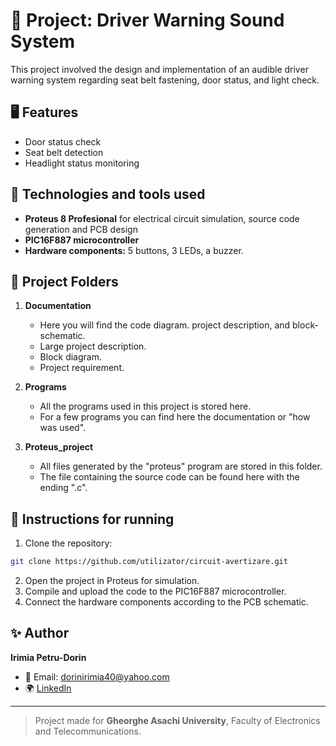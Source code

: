 # 📌 Project: Driver Warning Sound System

This project involved the design and implementation of an audible driver warning system regarding seat belt fastening, door status, and light check.

## 🖥️ Features
- Door status check
- Seat belt detection
- Headlight status monitoring

## 🚀 Technologies and tools used
- **Proteus 8 Profesional** for electrical circuit simulation, source code generation and PCB design
- **PIC16F887 microcontroller**
- **Hardware components:** 5 buttons, 3 LEDs, a buzzer.

## 🔧  Project Folders
1. **Documentation**
   - Here you will find the code diagram. project description, and block-schematic.
   - Large project description.
   - Block diagram.
   - Project requirement.

2. **Programs**
   - All the programs used in this project is stored here.
   - For a few programs you can find here the documentation or "how was used".
    
3. **Proteus_project**
   - All files generated by the "proteus" program are stored in this folder.
   - The file containing the source code can be found here with the ending ".c".


## 📝 Instructions for running
1. Clone the repository:
```bash
git clone https://github.com/utilizator/circuit-avertizare.git
```
2. Open the project in Proteus for simulation.
3. Compile and upload the code to the PIC16F887 microcontroller.
4. Connect the hardware components according to the PCB schematic.


## ✨ Author
**Irimia Petru-Dorin**
- 📧 Email: dorinirimia40@yahoo.com
- 🌍 [LinkedIn](https://www.linkedin.com/in/dorin-dip)

---
> Project made for **Gheorghe Asachi University**, Faculty of Electronics and Telecommunications.

